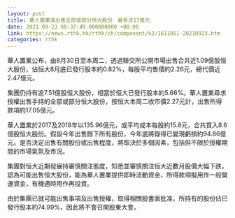 ```yaml
---
layout: post
title: 華人置業或出售全部或部分恒大股份　最多涉17億元
date: 2021-09-23 08:37:49.000000000 +08:00
link: https://news.rthk.hk/rthk/ch/component/k2/1611851-20210923.htm
categories: rthk
---
```


華人置業公布，由8月30日至本周二，透過聯交所公開市場出售合共近1.09億股恒大股份，佔恒大8月底已發行股本約0.82%，每股平均售價約2.26元，總代價近2.47億元。

集團仍持有逾7.51億股恒大股份，相當於恒大已發行股本約5.66%。華人置業尋求授權出售手持的全部或部分恒大股份，按恒大本周二收市價2.27元計，出售所得款項約17.05億元。

華人置業於2017及2018年以135.96億元，或平均成本每股約15.8元，合共買入8.6億股恒大股份。假設今年出售餘下所有股份，今年底將錄得已變現虧損約94.86億元。是否決定出售有關股份或出售程度，將取決於多個因素，包括但不限於授權期間的市場氣氛及市況。

集團對恒大近期發展持審慎關注態度，知悉並審慎關注恒大近數月股價大幅下跌，認為可能出售恒大股份，能為華人置業提供即時流動資金，所得款項擬用作一般營運資金，有機遇時用作再投資。

由於集團已就可能出售事項及出售授權，取得相關股書面批准，所持有的股份佔已發行股本約74.99%，因此將不會召開股東大會。
